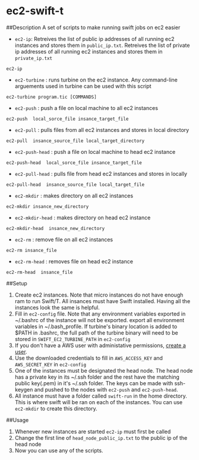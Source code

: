 # ec2-swift-t

##Description
A set of scripts to make running swift jobs on ec2 easier

* `ec2-ip`: Retreives the list of public ip addresses of all running ec2 instances and stores them in `public_ip.txt`. Retreives the list of private ip addresses of all running ec2 instances and stores them in `private_ip.txt`
```
ec2-ip
```
* `ec2-turbine` : runs turbine on the ec2 instance. Any command-line arguements used in turbine can be used with this script
```
ec2-turbine program.tic [COMMANDS] 
```
* `ec2-push` : push a file on local machine to all ec2 instances
```
ec2-push  local_sorce_file insance_target_file
```
* `ec2-pull` : pulls files from all ec2 instances and stores in local directory
```
ec2-pull  insance_source_file local_target_directory
``` 
* `ec2-push-head` : push a file on local machine to head ec2 instance
```
ec2-push-head  local_sorce_file insance_target_file
```
* `ec2-pull-head` : pulls file from head ec2 instances and stores in locally
```
ec2-pull-head  insance_source_file local_target_file
``` 
* `ec2-mkdir` : makes directory on all ec2 instances
```
ec2-mkdir insance_new_directory
``` 
* `ec2-mkdir-head` : makes directory on head ec2 instance
```
ec2-mkdir-head  insance_new_directory
```
* `ec2-rm` : remove file on all ec2 instances
```
ec2-rm insance_file
``` 
* `ec2-rm-head` : removes file on head ec2 instance
```
ec2-rm-head  insance_file
```

##Setup
1. Create ec2 instances. Note that micro instances do not have enough ram to run Swift/T. All insances must have Swift installed. Having all the instances look the same is helpful. 
2. Fill in `ec2-config` file. Note that any environment variables exported in ~/.bashrc of the instance will not be exported. export all environment variables in ~/.bash_profile. If turbine's binary location is added to $PATH in .bashrc, the full path of the turbine binary will need to be stored in  `SWIFT_EC2_TURBINE_PATH` in `ec2-config`
3. If you don't have a AWS user with administative permissions, [create a user](http://docs.aws.amazon.com/IAM/latest/UserGuide/ManagingCredentials.html). 
4. Use the downloaded credentials to fill in `AWS_ACCESS_KEY` and `AWS_SECRET_KEY` in `ec2-config`
5. One of the instances must be designated the head node. The head node has a private key in its ~/.ssh folder and the rest have the matching public key(.pem) in it's  ~/.ssh folder. The keys can be made with ssh-keygen and pushed to the nodes with `ec2-push` and `ec2-push-head`.
6. All instance must have a folder called `swift-run` in the home directory. This is where swift will be ran on each of the instances. You can use `ec2-mkdir` to create this directory. 

##Usage
1. Whenever new instances are started `ec2-ip` must first be called
2. Change the first line of `head_node_public_ip.txt` to the public ip of the head node
3. Now you can use any of the scripts.


